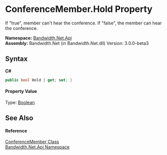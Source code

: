 ﻿# ConferenceMember.Hold Property 
 

If "true", member can't hear the conference. If "false", the member can hear the conference.

**Namespace:**&nbsp;<a href ="N_Bandwidth_Net_Api.md">Bandwidth.Net.Api</a><br />**Assembly:**&nbsp;Bandwidth.Net (in Bandwidth.Net.dll) Version: 3.0.0-beta3

## Syntax

**C#**<br />
``` C#
public bool Hold { get; set; }
```


#### Property Value
Type: <a href="http://msdn2.microsoft.com/en-us/library/a28wyd50" target="_blank">Boolean</a>

## See Also


#### Reference
<a href ="T_Bandwidth_Net_Api_ConferenceMember.md">ConferenceMember Class</a><br /><a href ="N_Bandwidth_Net_Api.md">Bandwidth.Net.Api Namespace</a><br />